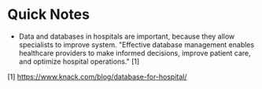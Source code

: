 # Quick Notes

- Data and databases in hospitals are important, because they allow specialists to improve system. "Effective database
  management enables healthcare providers to make informed decisions, improve patient care, and optimize
  hospital operations." [1]

[1] <https://www.knack.com/blog/database-for-hospital/>
